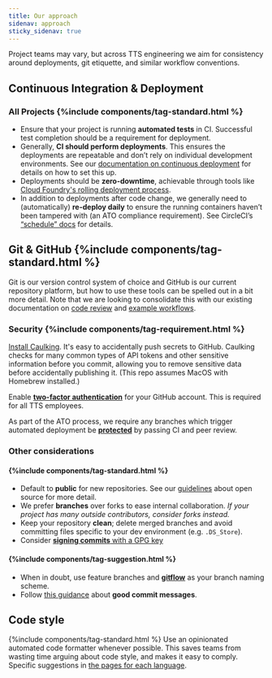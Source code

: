 ```yaml
---
title: Our approach
sidenav: approach
sticky_sidenav: true
---
```


Project teams may vary, but across TTS engineering we aim for consistency
around deployments, git etiquette, and similar workflow conventions.

## Continuous Integration & Deployment

### All Projects {%include components/tag-standard.html %} 

- Ensure that your project is running **automated tests** in CI. Successful
  test completion should be a requirement for deployment.
- Generally, **CI should perform deployments**. This ensures the deployments
  are repeatable and don’t rely on individual development environments. See
  our [documentation on continuous deployment]({{site.baseurl}}/continuous-deployment) for
  details on how to set this up.
- Deployments should be **zero-downtime**, achievable through tools like
  [Cloud Foundry's rolling deployment process](https://docs.cloudfoundry.org/devguide/deploy-apps/rolling-deploy.html).
- In addition to deployments after code change, we generally need to
  (automatically) **re-deploy daily** to ensure the running containers haven’t
  been tampered with (an ATO compliance requirement). See CircleCI’s
  [“schedule”
  docs](https://circleci.com/docs/2.0/configuration-reference/#schedule) for
  details.

## Git & GitHub {%include components/tag-standard.html %} 

Git is our version control system of choice and
GitHub is our current repository platform, but how to use these tools can be spelled out
in a bit more detail. Note that we are looking to consolidate this with our existing
documentation on [code review]({{site.baseurl}}/code-review) and [example
workflows]({{site.baseurl}}/example-workflows).

### Security {%include components/tag-requirement.html %}

[Install Caulking](https://github.com/cloud-gov/caulking). 
It's easy to accidentally push secrets to GitHub. Caulking checks for many common types of API tokens 
and other sensitive information before you commit, allowing you to remove sensitive data before
accidentally publishing it. (This repo assumes MacOS with Homebrew installed.)

Enable 
[**two-factor authentication**](https://help.github.com/articles/about-two-factor-authentication/) for
your GitHub account. This is required for all TTS employees.

As part of the ATO process, we require any branches which
trigger automated deployment be [**protected**](https://help.github.com/articles/about-protected-branches/)
by passing CI and peer review.

### Other considerations

#### {%include components/tag-standard.html %} 
* Default to **public** for new repositories. See our
  [guidelines](https://github.com/18F/open-source-policy/blob/master/practice.md)
  about open source for more detail.
* We prefer **branches** over forks to ease internal collaboration. *If your project has many outside contributors, consider forks instead.*
* Keep your repository **clean**; delete merged branches and avoid committing
files specific to your dev environment (e.g. `.DS_Store`).
* Consider [**signing commits** with a GPG
  key](https://help.github.com/articles/signing-commits-with-gpg/)


#### {%include components/tag-suggestion.html %}
* When in doubt, use feature branches and [**gitflow**](http://nvie.com/posts/a-successful-git-branching-model/) as your branch naming scheme.
* Follow [this
  guidance](http://tbaggery.com/2008/04/19/a-note-about-git-commit-messages.html) about **good commit messages**.

## Code style

{%include components/tag-standard.html %}  Use an opinionated automated code formatter whenever possible. This saves teams from wasting time arguing about code style, and makes it easy to comply. Specific suggestions in [the pages for each language]({{site.baseurl}}/language-selection/).
